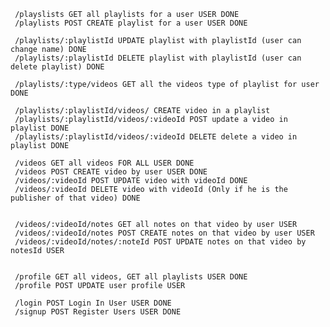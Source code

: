      /playslists GET all playlists for a user USER DONE
     /playlists POST CREATE playlist for a user USER DONE

     /playlists/:playlistId UPDATE playlist with playlistId (user can change name) DONE
     /playlists/:playlistId DELETE playlist with playlistId (user can delete playlist) DONE

     /playlists/:type/videos GET all the videos type of playlist for user DONE

     /playlists/:playlistId/videos/ CREATE video in a playlist
     /playlists/:playlistId/videos/:videoId POST update a video in playlist DONE
     /playlists/:playlistId/videos/:videoId DELETE delete a video in playlist DONE

     /videos GET all videos FOR ALL USER DONE
     /videos POST CREATE video by user USER DONE
     /videos/:videoId POST UPDATE video with videoId DONE
     /videos/:videoId DELETE video with videoId (Only if he is the publisher of that video) DONE


     /videos/:videoId/notes GET all notes on that video by user USER
     /videos/:videoId/notes POST CREATE notes on that video by user USER
     /videos/:videoId/notes/:noteId POST UPDATE notes on that video by notesId USER


     /profile GET all videos, GET all playlists USER DONE
     /profile POST UPDATE user profile USER 

     /login POST Login In User USER DONE
     /signup POST Register Users USER DONE
